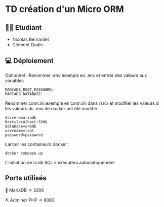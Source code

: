 # TD création d'un Micro ORM

## 👨‍🎓 Etudiant
- Nicolas Bernardet
- Clément Oudin

## 💻 Déploiement

Optionnel : Renommer .env.exemple en .env et entrer des valeurs aux variables

```
MARIADB_ROOT_PASSWORD:
MARIADB_DATABASE:
```

Renommer conn.ini.exemple en conn.ini dans /src/ et modifier les valeurs si les valeurs du .env de docker ont été modifié

```
driver=mariadb
host=localhost:3306
database=ormdb
username=root
password=password
```

Lancer les containeurs docker :
```
docker compose up
```

L'initiation de la db SQL s'exécutera automatiquement

## Ports utilisés
🐬 MariaDB -> 3306

⛏ Adminer PHP -> 8080
